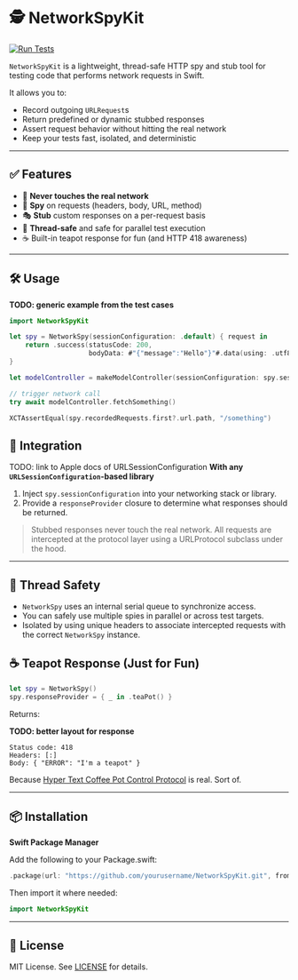 # 🕵 NetworkSpyKit

[![Run Tests](https://github.com/angu-software/NetworkSpyKit/actions/workflows/ci.yml/badge.svg)](https://github.com/angu-software/NetworkSpyKit/actions/workflows/ci.yml)

`NetworkSpyKit` is a lightweight, thread-safe HTTP spy and stub tool for testing code that performs network requests in Swift.

It allows you to:
- Record outgoing `URLRequest`s
- Return predefined or dynamic stubbed responses
- Assert request behavior without hitting the real network
- Keep your tests fast, isolated, and deterministic

---

## ✅ Features

- 🚫 **Never touches the real network**
- 🧪 **Spy** on requests (headers, body, URL, method)
- 🎭 **Stub** custom responses on a per-request basis
- 🧵 **Thread-safe** and safe for parallel test execution
- ☕ Built-in teapot response for fun (and HTTP 418 awareness)

---

## 🛠 Usage
**TODO: generic example from the test cases**

```swift
import NetworkSpyKit

let spy = NetworkSpy(sessionConfiguration: .default) { request in
    return .success(statusCode: 200,
                    bodyData: #"{"message":"Hello"}"#.data(using: .utf8))
}

let modelController = makeModelController(sessionConfiguration: spy.sessionConfiguration)

// trigger network call
try await modelController.fetchSomething()

XCTAssertEqual(spy.recordedRequests.first?.url.path, "/something")
```

## 🧩 Integration

TODO: link to Apple docs of URLSessionConfiguration
**With any `URLSessionConfiguration`-based library**

1.	Inject `spy.sessionConfiguration` into your networking stack or library.
2.	Provide a `responseProvider` closure to determine what responses should be returned.

> Stubbed responses never touch the real network.
> All requests are intercepted at the protocol layer using a URLProtocol subclass under the hood.

---

## 🧵 Thread Safety
	
- `NetworkSpy` uses an internal serial queue to synchronize access.
- You can safely use multiple spies in parallel or across test targets.
- Isolated by using unique headers to associate intercepted requests with the correct `NetworkSpy` instance.

## ☕ Teapot Response (Just for Fun)

```swift
let spy = NetworkSpy()
spy.responseProvider = { _ in .teaPot() }
```

Returns:

**TODO: better layout for response**

```text
Status code: 418
Headers: [:]
Body: { "ERROR": "I'm a teapot" }
````

Because [Hyper Text Coffee Pot Control Protocol](https://en.wikipedia.org/wiki/Hyper_Text_Coffee_Pot_Control_Protocol) is real. Sort of.

---

## 📦 Installation

**Swift Package Manager**

Add the following to your Package.swift:

```swift
.package(url: "https://github.com/yourusername/NetworkSpyKit.git", from: "1.0.0")
```

Then import it where needed:

```swift
import NetworkSpyKit
```

---

## 📄 License

MIT License. See [LICENSE](LICENSE.md) for details.
